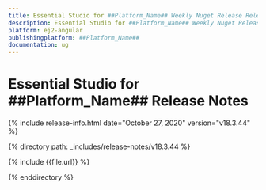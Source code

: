 ```yaml
---
title: Essential Studio for ##Platform_Name## Weekly Nuget Release Release Notes  
description: Essential Studio for ##Platform_Name## Weekly Nuget Release Release Notes  
platform: ej2-angular
publishingplatform: ##Platform_Name##
documentation: ug
---
```


# Essential Studio for  ##Platform_Name##  Release Notes  

{% include release-info.html date="October 27, 2020"   version="v18.3.44"  %} 

{% directory path: _includes/release-notes/v18.3.44 %}

{% include {{file.url}} %}

{% enddirectory %}

